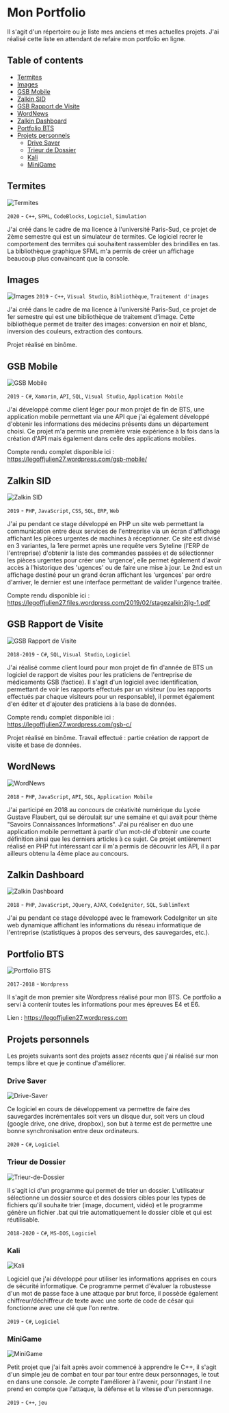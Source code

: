 # Mon Portfolio

Il s'agit d'un répertoire ou je liste mes anciens et mes actuelles projets.
J'ai réalisé cette liste en attendant de refaire mon portfolio en ligne.

## Table of contents

* [Termites](#Termites)
* [Images](#Images)
* [GSB Mobile](#GSB-Mobile)
* [Zalkin SID](#Zalkin-SID)
* [GSB Rapport de Visite](#GSB-Rapport-de-Visite)
* [WordNews](#WordNews)
* [Zalkin Dashboard](#Zalkin-Dashboard)
* [Portfolio BTS](#Portfolio-BTS)
* [Projets personnels](#projets-personnels)
    * [Drive Saver](#Drive-Saver)
    * [Trieur de Dossier](#Trieur-de-Dossier)
    * [Kali](#)
    * [MiniGame](#)

## Termites

![Termites](img/termites.png)

`2020` - `C++`, `SFML`, `CodeBlocks`, `Logiciel`, `Simulation`

J'ai créé dans le cadre de ma licence à l'université Paris-Sud, ce projet de 2ème semestre qui est un simulateur de termites. Ce logiciel recrer le comportement des termites qui souhaitent rassembler des brindilles en tas. La bibliothèque graphique SFML m'a permis de créer un affichage beaucoup plus convaincant que la console.

## Images

![Images](img/images.png)
`2019` - `C++`, `Visual Studio`, `Bibliothèque`, `Traitement d'images`

J'ai créé dans le cadre de ma licence à l'université Paris-Sud, ce projet de 1er semestre qui est une bibliothèque de traitement d'image. Cette bibliothèque permet de traiter des images: conversion en noir et blanc, inversion des couleurs, extraction des contours.

Projet réalisé en binôme.

## GSB Mobile
![GSB Mobile](img/GSB-Mobile.png)

`2019` - `C#`, `Xamarin`, `API`, `SQL`, `Visual Studio`, `Application Mobile`

J'ai développé comme client léger pour mon projet de fin de BTS, une application mobile permettant via une API que j'ai également développé d'obtenir les informations des médecins présents dans un département choisi.
Ce projet m'a permis une première vraie expérience à la fois dans la création d'API mais également dans celle des applications mobiles.

Compte rendu complet disponible ici : https://legoffjulien27.wordpress.com/gsb-mobile/

## Zalkin SID
![Zalkin SID](img/Zalkin-SID.png)

`2019` - `PHP`, `JavaScript`, `CSS`, `SQL`, `ERP`, `Web`

J'ai pu pendant ce stage développé en PHP un site web permettant la communication entre deux services de l'entreprise via un écran d'affichage affichant les pièces urgentes de machines à réceptionner.
Ce site est divisé en 3 variantes, la 1ere permet après une requête vers Syteline (l'ERP de l'entreprise) d'obtenir la liste des commandes passées et de sélectionner les pièces urgentes pour créer une 'urgence', elle permet également d'avoir accès à l'historique des 'ugences' ou de faire une mise à jour. Le 2nd est un affichage destiné pour un grand écran affichant les 'urgences' par ordre d'arriver, le dernier est une interface permettant de valider l'urgence traitée.

Compte rendu disponible ici : https://legoffjulien27.files.wordpress.com/2019/02/stagezalkin2jlg-1.pdf

## GSB Rapport de Visite
![GSB Rapport de Visite](img/GSB-Rapport-de-Visite.png)

`2018-2019` - `C#`, `SQL`, `Visual Studio`, `Logiciel`

J'ai réalisé comme client lourd pour mon projet de fin d'année de BTS un logiciel de rapport de visites pour les praticiens de l'entreprise de médicaments GSB (factice).
Il s'agit d'un logiciel avec identification, permettant de voir les rapports effectués par un visiteur (ou les rapports effectués par chaque visiteurs pour un responsable), il permet également d'en éditer et d'ajouter des praticiens à la base de données.

Compte rendu complet disponible ici : https://legoffjulien27.wordpress.com/gsb-c/

Projet réalisé en binôme.
Travail effectué : partie création de rapport de visite et base de données.

## WordNews
![WordNews](img/WordNews.png)

`2018` - `PHP`, `JavaScript`, `API`, `SQL`, `Application Mobile`

J'ai participé en 2018 au concours de créativité numérique du Lycée Gustave Flaubert, qui se déroulait sur une semaine et qui avait pour thème "Savoirs Connaissances Informations". J'ai pu réaliser en duo une application mobile permettant à partir d'un mot-clé d'obtenir une courte définition ainsi que les derniers articles à ce sujet. Ce projet entièrement réalisé en PHP fut intéressant car il m'a permis de découvrir les API, il a par ailleurs obtenu la 4ème place au concours.

## Zalkin Dashboard
![Zalkin Dashboard](img/Zalkin-Dashboard.png)

`2018` - `PHP`, `JavaScript`, `JQuery`, `AJAX`, `CodeIgniter`, `SQL`, `SublimText`

J'ai pu pendant ce stage développé avec le framework CodeIgniter un site web dynamique affichant les informations du réseau informatique de l'entreprise (statistiques à propos des serveurs, des sauvegardes, etc.).

## Portfolio BTS
![Portfolio BTS](img/Portfolio-BTS.png)

`2017-2018` - `Wordpress`

Il s'agit de mon premier site Wordpress réalisé pour mon BTS. Ce portfolio a servi à contenir toutes les informations pour mes épreuves E4 et E6.

Lien : https://legoffjulien27.wordpress.com

## Projets personnels

Les projets suivants sont des projets assez récents que j'ai réalisé sur mon temps libre et que je continue d'améliorer.

### Drive Saver
![Drive-Saver](img/Drive-Saver.jpg)

Ce logiciel en cours de développement va permettre de faire des sauvegardes incrémentales soit vers un disque dur, soit vers un cloud (google drive, one drive, dropbox), son but à terme est de permettre une bonne synchronisation entre deux ordinateurs.

`2020` - `C#`, `Logiciel`

### Trieur de Dossier
![Trieur-de-Dossier](img/Trieur-de-Dossier.jpg)

Il s'agit ici d'un programme qui permet de trier un dossier. L'utilisateur sélectionne un dossier source et des dossiers cibles pour les types de fichiers qu'il souhaite trier (image, document, vidéo) et le programme génère un fichier .bat qui trie automatiquement le dossier cible et qui est réutilisable.

`2018-2020` - `C#`, `MS-DOS`, `Logiciel`

### Kali
![Kali](img/Kali.jpg)

Logiciel que j'ai développé pour utiliser les informations apprises en cours de sécurité informatique. Ce programme permet d'évaluer la robustesse d'un mot de passe face à une attaque par brut force, il possède également chiffreur/déchiffreur de texte avec une sorte de code de césar qui fonctionne avec une clé que l'on rentre.

`2019` - `C#`, `Logiciel`

### MiniGame
![MiniGame](img/MiniGame.jpg)

Petit projet que j'ai fait après avoir commencé à apprendre le C++, il s'agit d'un simple jeu de combat en tour par tour entre deux personnages, le tout en dans une console. Je compte l'améliorer à l'avenir, pour l'instant il ne prend en compte que l'attaque, la défense et la vitesse d'un personnage.

`2019` - `C++`, `jeu` 

